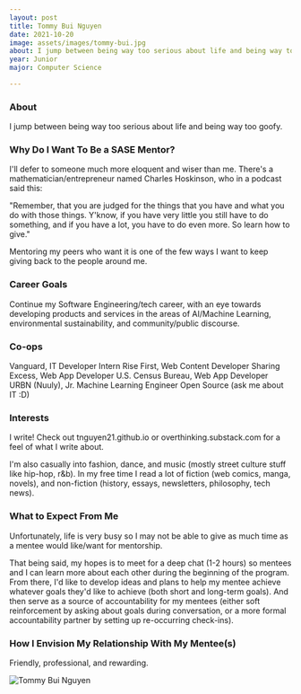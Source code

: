 ```yaml
---
layout: post
title: Tommy Bui Nguyen 
date: 2021-10-20
image: assets/images/tommy-bui.jpg
about: I jump between being way too serious about life and being way too goofy. 
year: Junior
major: Computer Science

---
```


### About

I jump between being way too serious about life and being way too goofy. 

### Why Do I Want To Be a SASE Mentor?

I'll defer to someone much more eloquent and wiser than me. There's a mathematician/entrepreneur named Charles Hoskinson, who in a podcast said this:

"Remember, that you are judged for the things that you have and what you do with those things. Y'know, if you have very little you still have to do something, and if you have a lot, you have to do even more. So learn how to give."

Mentoring my peers who want it is one of the few ways I want to keep giving back to the people around me.

### Career Goals

Continue my Software Engineering/tech career, with an eye towards developing products and services in the areas of AI/Machine Learning, environmental sustainability, and community/public discourse. 

### Co-ops

Vanguard, IT Developer Intern
Rise First, Web Content Developer
Sharing Excess, Web App Developer
U.S. Census Bureau, Web App Developer URBN (Nuuly), Jr. Machine Learning Engineer
Open Source (ask me about IT :D)

### Interests

I write! Check out tnguyen21.github.io or overthinking.substack.com for a feel of what I write about.

I'm also casually into fashion, dance, and music (mostly street culture stuff like hip-hop, r&b). In my free time I read a lot of fiction (web comics, manga, novels), and non-fiction (history, essays, newsletters, philosophy, tech news).

### What to Expect From Me

Unfortunately, life is very busy so I may not be able to give as much time as a mentee would like/want for mentorship.

That being said, my hopes is to meet for a deep chat (1-2 hours) so mentees and I can learn more about each other during the beginning of the program. From there, I'd like to develop ideas and plans to help my mentee achieve whatever goals they'd like to achieve (both short and long-term goals). And then serve as a source of accountability for my mentees (either soft reinforcement by asking about goals during conversation, or a more formal accountability partner by setting up re-occurring check-ins).

### How I Envision My Relationship With My Mentee(s) 

Friendly, professional, and rewarding.

<div class="text-center my-5">
    <img src="{ "assets/images/tommy-bui.jpg" | absolute_url }" alt="Tommy Bui Nguyen" class="rounded post-img" />
</div>
